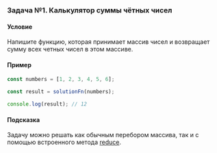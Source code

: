 ### Задача №1. Калькулятор суммы чётных чисел

#### Условие

Напишите функцию, которая принимает массив чисел и возвращает сумму всех четных чисел в этом массиве.

#### Пример

```js
const numbers = [1, 2, 3, 4, 5, 6];

const result = solutionFn(numbers);

console.log(result); // 12
```

#### Подсказка

Задачу можно решать как обычным перебором массива, так и с помощью встроенного метода [reduce](https://developer.mozilla.org/ru/docs/Web/JavaScript/Reference/Global_Objects/Array/reduce).

